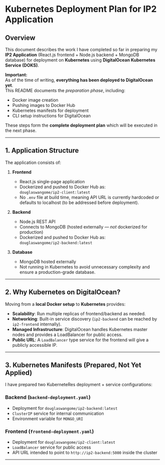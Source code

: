 # Kubernetes Deployment Plan for IP2 Application

## Overview

This document describes the work I have completed so far in preparing my **IP2 Application** (React.js frontend + Node.js backend + MongoDB database) for deployment on **Kubernetes** using **DigitalOcean Kubernetes Service (DOKS)**.

**Important:**  
As of the time of writing, **everything has been deployed to DigitalOcean yet**.  
This README documents the _preparation phase_, including:

- Docker image creation
- Pushing images to Docker Hub
- Kubernetes manifests for deployment
- CLI setup instructions for DigitalOcean

These steps form the **complete deployment plan** which will be executed in the next phase.

---

## 1. Application Structure

The application consists of:

1. **Frontend**

   - React.js single-page application
   - Dockerized and pushed to Docker Hub as:  
     `douglaswangome/ip2-client:latest`
   - No `.env` file at build time, meaning API URL is currently hardcoded or defaults to localhost (to be addressed before deployment).

2. **Backend**

   - Node.js REST API
   - Connects to MongoDB (hosted externally — _not_ dockerized for production)
   - Dockerized and pushed to Docker Hub as:  
     `douglaswangome/ip2-backend:latest`

3. **Database**
   - MongoDB hosted externally
   - Not running in Kubernetes to avoid unnecessary complexity and ensure a production-grade database.

---

## 2. Why Kubernetes on DigitalOcean?

Moving from a **local Docker setup** to **Kubernetes** provides:

- **Scalability**: Run multiple replicas of frontend/backend as needed.
- **Networking**: Built-in service discovery (`ip2-backend` can be reached by `ip2-frontend` internally).
- **Managed Infrastructure**: DigitalOcean handles Kubernetes master nodes and provides a LoadBalancer for public access.
- **Public URL**: A `LoadBalancer` type service for the frontend will give a publicly accessible IP.

---

## 3. Kubernetes Manifests (Prepared, Not Yet Applied)

I have prepared two KuberneteRes deployment + service configurations:

### Backend (`backend-deployment.yaml`)

- Deployment for `douglaswangome/ip2-backend:latest`
- `ClusterIP` service for internal communication
- Environment variable for `MONGO_URI`

### Frontend (`frontend-deployment.yaml`)

- Deployment for `douglaswangome/ip2-client:latest`
- `LoadBalancer` service for public access
- API URL intended to point to `http://ip2-backend:5000` inside the cluster

---
